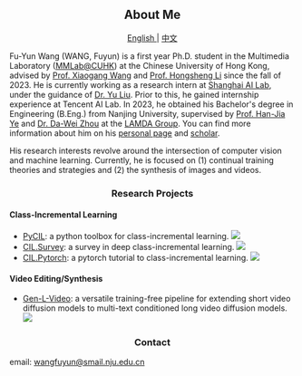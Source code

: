 <h2 align="center"> About Me </h2>
 <p align="center"> <a href="https://github.com/G-U-N/G-U-N"> English </a>| <a href="https://github.com/G-U-N/G-U-N/blob/master/README_ZH.md"> 中文 </a>  </p>
 
Fu-Yun Wang (WANG, Fuyun) is a first year Ph.D. student in the Multimedia Laboratory ([MMLab@CUHK](https://mmlab.ie.cuhk.edu.hk/index.html)) at the Chinese University of Hong Kong, advised by [Prof. Xiaogang Wang](https://scholar.google.com/citations?user=-B5JgjsAAAAJ&hl=en) and [Prof. Hongsheng Li](http://www.ee.cuhk.edu.hk/~hsli/) since the fall of 2023. He is currently working as a research intern at [Shanghai AI Lab](https://www.shlab.org.cn/), under the guidance of [Dr. Yu Liu](https://liuyu.us/). Prior to this, he gained internship experience at Tencent AI Lab. In 2023, he obtained his Bachelor's degree in Engineering (B.Eng.) from Nanjing University, supervised by [Prof. Han-Jia Ye](http://www.lamda.nju.edu.cn/yehj/) and [Dr. Da-Wei Zhou](http://www.lamda.nju.edu.cn/zhoudw/) at the [LAMDA Group](http://www.lamda.nju.edu.cn/CH.MainPage.ashx). You can find more information about him on his [personal page](https://g-u-n.github.io/) and [scholar](https://g-u-n.github.io/).

His research interests revolve around the intersection of computer vision and machine learning. Currently, he is focused on (1) continual training theories and strategies and (2) the synthesis of images and videos.

 <h3 align="center"> Research Projects </h3>

#### Class-Incremental Learning

- [PyCIL](https://github.com/G-U-N/PyCIL): a python toolbox for class-incremental learning.  <img src="https://img.shields.io/github/stars/G-U-N/PyCIL?style=social" />
- [CIL.Survey](https://github.com/zhoudw-zdw/CIL_Survey): a survey in deep class-incremental learning.  <img src="https://img.shields.io/github/stars/zhoudw-zdw/CIL_Survey?style=social" /> 
- [CIL.Pytorch](https://github.com/G-U-N/a-PyTorch-Tutorial-to-Class-Incremental-Learning): a pytorch tutorial to class-incremental learning. <img src="https://img.shields.io/github/stars/G-U-N/a-PyTorch-Tutorial-to-Class-Incremental-Learning?style=social" />


#### Video Editing/Synthesis

- [Gen-L-Video](https://github.com/G-U-N/Gen-L-Video): a versatile training-free pipeline for extending short video diffusion models to multi-text conditioned long video diffusion models. <img src="https://img.shields.io/github/stars/G-U-N/Gen-L-Video?style=social" /> 

 <h3 align="center"> Contact </h3>

email: wangfuyun@smail.nju.edu.cn



